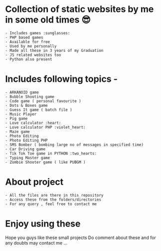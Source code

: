 # **Collection of static websites by me in some old times** :sunglasses:
    - Includes games :sunglasses:
    - PHP based games
    - Available for free
    - Used by me personally
    - Made all these in 3 years of my Graduation
    - JS related websites too
    - Python also present

# Includes following topics -
    - ARKANOID game
    - Bubble Shooting game
    - Code game ( personal favourite )
    - Dots & Boxes game
    - Guess It game ( batch file )
    - Music Player
    - Pig game
    - Love calculator :heart:
    - Love calculator PHP :violet_heart:
    - Maze game
    - Photo Editing
    - Photo Editing PHP
    - SMS Bomber ( bombing large no of messages in specified time)
    - Car Driving game
    - Tik Tok Toe game in PYTHON :two_hearts:
    - Typing Master game
    - Zombie Shooter game ( like PUBGM )

# About project
    - All the files are there in this repository
    - Access these from the folders/directories
    - For any query , feel free to contact me


# Enjoy using these
Hope you guys like these small projects
Do comment about these and for any doubts may contact me ...

